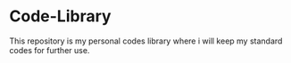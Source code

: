 # Code-Library
This repository is my personal codes library where i will keep my standard codes for further use.
